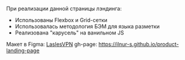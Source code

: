 При реализации данной страницы лэндинга:
- Использованы Flexbox и Grid-сетки
- Использовалась методология БЭМ для языка разметки
- Реализована "карусель" на ванильном JS

Макет в Figma: [LaslesVPN](https://www.figma.com/file/OK3fwtujGkNI8hOaFXAB53/FREEBIES-Landingpage-LaslesVPN-(Community)?node-id=0%3A1 "LaslesVPN")
gh-page: https://ilnur-s.github.io/product-landing-page